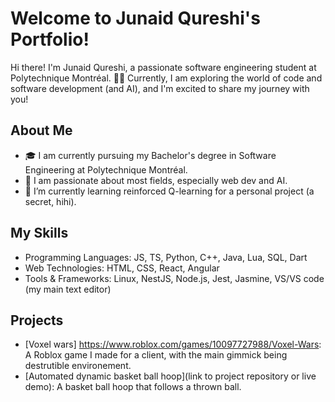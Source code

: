 # Welcome to Junaid Qureshi's Portfolio!

Hi there! I'm Junaid Qureshi, a passionate software engineering student at Polytechnique Montréal. 👨‍💻 Currently, I am exploring the world of code and software development (and AI), and I'm excited to share my journey with you!

## About Me

- 🎓 I am currently pursuing my Bachelor's degree in Software Engineering at Polytechnique Montréal.
- 💼 I am passionate about most fields, especially web dev and AI.
- 🌱 I’m currently learning reinforced Q-learning for a personal project (a secret, hihi).

## My Skills

- Programming Languages: JS, TS, Python, C++, Java, Lua, SQL, Dart
- Web Technologies: HTML, CSS, React, Angular
- Tools & Frameworks: Linux, NestJS, Node.js, Jest, Jasmine, VS/VS code (my main text editor)

## Projects

- [Voxel wars] https://www.roblox.com/games/10097727988/Voxel-Wars: A Roblox game I made for a client, with the main gimmick being destrutible environement.
- [Automated dynamic basket ball hoop](link to project repository or live demo): A basket ball hoop that follows a thrown ball. 

